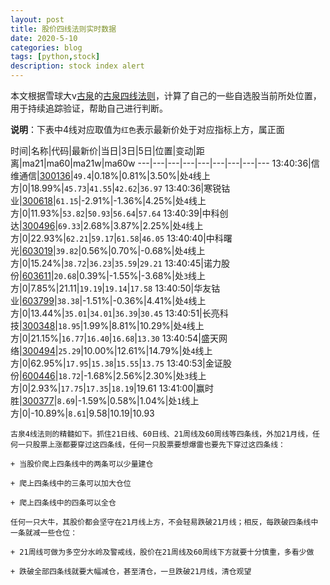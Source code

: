 ```yaml
---
layout: post
title: 股价四线法则实时数据
date: 2020-5-10
categories: blog
tags: [python,stock]
description: stock index alert
---
```



本文根据雪球大v[古泉](https://xueqiu.com/u/7148646888)的[古泉四线法则](https://xueqiu.com/7148646888/130498192)，计算了自己的一些自选股当前所处位置，用于持续追踪验证，帮助自己进行判断。

**说明**：下表中4线对应取值为`红色`表示最新价处于对应指标上方，属正面

时间|名称|代码|最新价|当日|3日|5日|位置|变动|距离|ma21|ma60|ma21w|ma60w
---|---|---|---|---|---|---|---|---
13:40:36|信维通信|[300136](https://xueqiu.com/S/SZ300136)|`49.4`|0.18%|0.81%|3.50%|处`4`线上方|0|18.99%|`45.73`|`41.55`|`42.62`|`36.97`
13:40:36|寒锐钴业|[300618](https://xueqiu.com/S/SZ300618)|`61.15`|-2.91%|-1.36%|4.25%|处`4`线上方|0|11.93%|`53.82`|`50.93`|`56.64`|`57.64`
13:40:39|中科创达|[300496](https://xueqiu.com/S/SZ300496)|`69.33`|2.68%|3.87%|2.25%|处`4`线上方|0|22.93%|`62.21`|`59.17`|`61.58`|`46.05`
13:40:40|中科曙光|[603019](https://xueqiu.com/S/SH603019)|`39.82`|0.56%|0.70%|-0.68%|处`4`线上方|0|15.24%|`38.72`|`36.23`|`35.59`|`29.21`
13:40:45|诺力股份|[603611](https://xueqiu.com/S/SH603611)|`20.68`|0.39%|-1.55%|-3.68%|处`3`线上方|0|7.85%|21.11|`19.19`|`19.14`|`17.58`
13:40:50|华友钴业|[603799](https://xueqiu.com/S/SH603799)|`38.38`|-1.51%|-0.36%|4.41%|处`4`线上方|0|13.44%|`35.01`|`34.01`|`36.39`|`30.45`
13:40:51|长亮科技|[300348](https://xueqiu.com/S/SZ300348)|`18.95`|1.99%|8.81%|10.29%|处`4`线上方|0|21.15%|`16.77`|`16.40`|`16.68`|`13.30`
13:40:54|盛天网络|[300494](https://xueqiu.com/S/SZ300494)|`25.29`|10.00%|12.61%|14.79%|处`4`线上方|0|62.95%|`17.95`|`15.38`|`15.55`|`13.75`
13:40:53|金证股份|[600446](https://xueqiu.com/S/SH600446)|`18.72`|-1.68%|2.56%|2.30%|处`3`线上方|0|2.93%|`17.75`|`17.35`|`18.19`|19.61
13:41:00|赢时胜|[300377](https://xueqiu.com/S/SZ300377)|`8.69`|-1.59%|0.58%|1.04%|处`1`线上方|0|-10.89%|`8.61`|9.58|10.19|10.93

```
古泉4线法则的精髓如下。抓住21日线、60日线、21周线及60周线等四条线，外加21月线，任何一只股票上涨都要穿过这四条线，任何一只股票要想爆雷也要先下穿过这四条线：

+ 当股价爬上四条线中的两条可以少量建仓

+ 爬上四条线中的三条可以加大仓位

+ 爬上四条线中的四条可以全仓

任何一只大牛，其股价都会坚守在21月线上方，不会轻易跌破21月线；相反，每跌破四条线中一条就减一些仓位：

+ 21周线可做为多空分水岭及警戒线，股价在21周线及60周线下方就要十分慎重，多看少做

+ 跌破全部四条线就要大幅减仓，甚至清仓，一旦跌破21月线，清仓观望
```